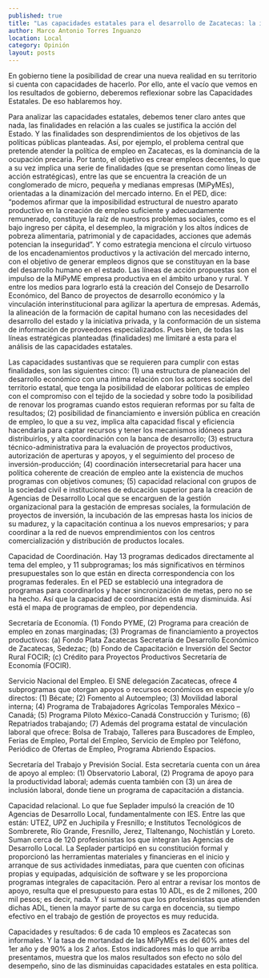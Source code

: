 ```yaml
---
published: true
title: "Las capacidades estatales para el desarrollo de Zacatecas: la imposibilidad más allá del desempeño"
author: Marco Antonio Torres Inguanzo
location: Local
category: Opinión
layout: posts
---
```


En gobierno tiene la posibilidad de crear una nueva realidad en su territorio si cuenta con capacidades de hacerlo. Por ello, ante el vacío que vemos en los resultados de gobierno, deberemos reflexionar sobre las Capacidades Estatales. De eso hablaremos hoy. 

Para analizar las capacidades estatales, debemos tener claro antes que nada, las finalidades en relación a las cuales se justifica la acción del Estado. Y las finalidades son desprendimientos de los objetivos de las políticas públicas planteadas. Así, por ejemplo, el problema central que pretende atender la política de empleo en Zacatecas, es la dominancia de la ocupación precaria. Por tanto, el objetivo es crear empleos decentes, lo que a su vez implica una serie de finalidades (que se presentan como líneas de acción estratégicas), entre las que se encuentra la creación de un conglomerado de micro, pequeña y medianas empresas (MiPyMEs), orientadas a la dinamización del mercado interno. En el PED, dice: “podemos afirmar que la imposibilidad estructural de nuestro aparato productivo en la creación de empleo suficiente y adecuadamente remunerado, constituye la raíz de nuestros problemas sociales, como es el bajo ingreso per cápita, el desempleo, la migración y los altos índices de pobreza alimentaria, patrimonial y de capacidades, acciones que además potencian la inseguridad”. Y como estrategia menciona el círculo virtuoso de los encadenamientos productivos y la activación del mercado interno, con el objetivo de generar empleos dignos que se constituyan en la base del desarrollo humano en el estado. Las líneas de acción propuestas son el impulso de la MiPyME empresa productiva en el ámbito urbano y rural. Y entre los medios para lograrlo está la creación del Consejo de Desarrollo Económico, del Banco de proyectos de desarrollo económico y la vinculación interinstitucional para agilizar la apertura de empresas. Además, la alineación de la formación de capital humano con las necesidades del desarrollo del estado y la iniciativa privada, y la conformación de un sistema de información de proveedores especializados. Pues bien, de todas las líneas estratégicas planteadas (finalidades) me limitaré a esta para el análisis de las capacidades estatales. 

Las capacidades sustantivas que se requieren para cumplir con estas finalidades, son las siguientes cinco: (1) una estructura de planeación del desarrollo económico con una íntima relación con los actores sociales del territorio estatal, que tenga la posibilidad de elaborar políticas de empleo con el compromiso con el tejido de la sociedad y sobre todo la posibilidad de renovar los programas cuando estos requieran reformas por su falta de resultados; (2) posibilidad de financiamiento e inversión pública en creación de empleo, lo que a su vez, implica alta capacidad fiscal y eficiencia hacendaria para captar recursos y tener los mecanismos idóneos para distribuirlos, y alta coordinación con la banca de desarrollo; (3) estructura técnico-administrativa para la evaluación de proyectos productivos, autorización de aperturas y apoyos, y el seguimiento del proceso de inversión-producción; (4) coordinación intersecretarial para hacer una política coherente de creación de empleo ante la existencia de muchos programas con objetivos comunes; (5) capacidad relacional con grupos de la sociedad civil e  instituciones de educación superior para la creación de Agencias de Desarrollo Local que se encarguen de la gestión organizacional para la gestación de empresas sociales, la formulación de proyectos de inversión, la incubación de las empresas hasta los inicios de su madurez, y la capacitación continua a los nuevos empresarios; y para coordinar a la red de nuevos emprendimientos con los centros comercialización y distribución de productos locales.

Capacidad de Coordinación. Hay 13 programas dedicados directamente al tema del empleo, y 11 subprogramas; los más significativos en términos presupuestales son lo que están en directa correspondencia con los programas federales. En el PED se estableció una integradora de programas para coordinarlos y hacer sincronización de metas, pero no se ha hecho. Así que la capacidad de coordinación está muy disminuida. Así está el mapa de programas de empleo, por dependencia. 

Secretaría de Economía. (1) Fondo PYME, (2) Programa para creación de empleo en zonas marginadas; (3) Programas de financiamiento a proyectos productivos: (a) Fondo Plata Zacatecas Secretaría de Desarrollo Económico de Zacatecas, Sedezac; (b) Fondo de Capacitación e Inversión del Sector Rural FOCIR; (c) Crédito para Proyectos Productivos Secretaría de Economía (FOCIR).

Servicio Nacional del Empleo.  El SNE delegación Zacatecas, ofrece 4 subprogramas que otorgan apoyos o recursos económicos en especie y/o directos: (1) Bécate; (2) Fomento al Autoempleo; (3) Movilidad laboral interna; (4) Programa de Trabajadores Agrícolas Temporales México – Canadá; (5) Programa Piloto México-Canadá Construcción y Turismo; (6) Repatriados trabajando; (7) Además del programa estatal de vinculación laboral que ofrece: Bolsa de Trabajo,  Talleres para Buscadores de Empleo, Ferias de Empleo, Portal del Empleo, Servicio de Empleo por Teléfono, Periódico de Ofertas de Empleo, Programa Abriendo Espacios. 

Secretaría del Trabajo y Previsión Social.  Esta secretaría cuenta con un área de apoyo al empleo: (1) Observatorio Laboral, (2) Programa de apoyo para la productividad laboral;  además cuenta también con (3) un área de inclusión laboral, donde tiene un programa de capacitación a distancia.

Capacidad relacional. Lo que fue Seplader impulsó la creación de 10 Agencias de Desarrollo Local, fundamentalmente con IES. Entre las que están: UTEZ, UPZ en Juchipila y Fresnillo; e Institutos Tecnológicos de Sombrerete, Río Grande, Fresnillo, Jerez, Tlaltenango, Nochistlán y Loreto. Suman  cerca de 120 profesionistas los que integran las Agencias de Desarrollo Local. La Seplader participó en su constitución formal y proporcionó las herramientas materiales y financieras en el inicio y arranque de sus actividades inmediatas, para que cuenten con oficinas propias y equipadas, adquisición de software y se les proporciona programas integrales de capacitación. Pero al entrar a revisar los montos de apoyo, resulta que el presupuesto para estas 10 ADL, es de 2 millones, 200 mil pesos; es decir, nada. Y si sumamos que los profesionistas que atienden dichas ADL, tienen la mayor parte de su carga en docencia, su tiempo efectivo en el trabajo de gestión de proyectos es muy reducida. 

Capacidades y resultados: 6 de cada 10 empleos es Zacatecas son informales. Y la tasa de mortandad de las MiPyMEs es del 60% antes del 1er año y de 90% a los 2 años. Estos indicadores más lo que arriba presentamos, muestra que los malos resultados son efecto no sólo del desempeño, sino de las disminuidas capacidades estatales en esta política. 
